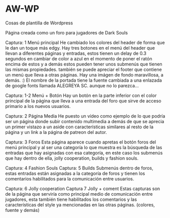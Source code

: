 # AW-WP
Cosas de plantilla de Wordpress

 Página creada como un foro para jugadores de Dark Souls
 
Captura: 1 Menú principal
He cambiado los colores del header de forma que le dan un toque más edgy.
Hay tres botones en el menú del header que llevan a diferentes páginas y entradas, estos tienen un delay de 0.3 segundos en cambiar de color a azul en el momento de poner el ratón encima de estos y a demás estos pueden tener unos submenús que tienen las mismas propiedades.
también se puede apreciar el footer que contiene un menú que lleva a otras páginas.
Hay una imágen de fondo maravillosa, a demás. :)
El nombre de la portada tiene la fuente cambiada a una enlazada de google fonts llamada ALEGREYA SC. aunque no lo parezca...

Captura: 1-2 Menú + Botón
Hay un botón en la parte inferior con el color principal de la página que lleva a una entrada del foro que sirve de acceso primario a los nuevos usuarios.

Captura: 2 Página Media
He puesto un vídeo como ejemplo de lo que podría ser un página donde subir contenido multimedia a demás de que se aprecia un primer vistazo a un aside con características similares al resto de la página y un link a la página de patreon del autor.

Captura: 3 Foros
Esta página aparece cuando apretas el botón foros del menú principal y al ser una categoría lo que muestra es la búsqueda de las entradas que hay asignadas con esa categoría, en este caso los submenús que hay dentro de ella, jolly cooperation, builds y fashion souls.

Captura: 4 Fashion Souls
Captura: 5 Builds
Submenús dentro de foros, estas entradas están asignadas a la categoría de foros y tienen los comentarios habilitados para la comunicación entre usuarios.

Captura: 6 Jolly cooperation
Captura 7 Jolly + coment
Estas capturas son de la página que serviría como principal medio de comunicación entre jugadores, esta también tiene habilitados los comentarios y las características del style ya mencionadas en las otras páginas. (colores, fuente y demás)
